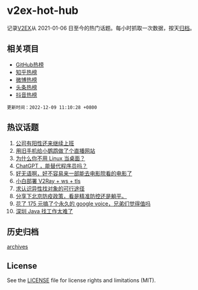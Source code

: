 # v2ex-hot-hub

 记录[V2EX](https://www.v2ex.com/)从 2021-01-06 日至今的热门话题。每小时抓取一次数据，按天[归档](archives)。
 
 ## 相关项目

- [GitHub热榜](https://github.com/lonnyzhang423/github-hot-hub)
- [知乎热榜](https://github.com/lonnyzhang423/zhihu-hot-hub)
- [微博热榜](https://github.com/lonnyzhang423/weibo-hot-hub)
- [头条热榜](https://github.com/lonnyzhang423/toutiao-hot-hub)
- [抖音热榜](https://github.com/lonnyzhang423/douyin-hot-hub)


 `更新时间：2022-12-09 11:10:28 +0800`

## 热议话题

1. [公司有阳性还来继续上班](https://www.v2ex.com/t/901040)
1. [用旧手机给小鹦鹉做了个直播网站](https://www.v2ex.com/t/901039)
1. [为什么你不用 Linux 当桌面？](https://www.v2ex.com/t/901241)
1. [ChatGPT ，能替代程序员吗？](https://www.v2ex.com/t/901052)
1. [好无语啊，好不容易来一部能去电影院看的电影了](https://www.v2ex.com/t/901017)
1. [小白部署 V2Ray + ws + tls](https://www.v2ex.com/t/901080)
1. [求认识异性找对象的可行途径](https://www.v2ex.com/t/901051)
1. [分享下北京防疫政策，看是精准防控还是躺平。](https://www.v2ex.com/t/901226)
1. [花了 175 元搞了个永久的 google voice，兄弟们觉得值吗](https://www.v2ex.com/t/901109)
1. [深圳 Java 找工作太难了](https://www.v2ex.com/t/901169)

## 历史归档

[archives](archives)

## License

See the [LICENSE](LICENSE) file for license rights and limitations (MIT).
